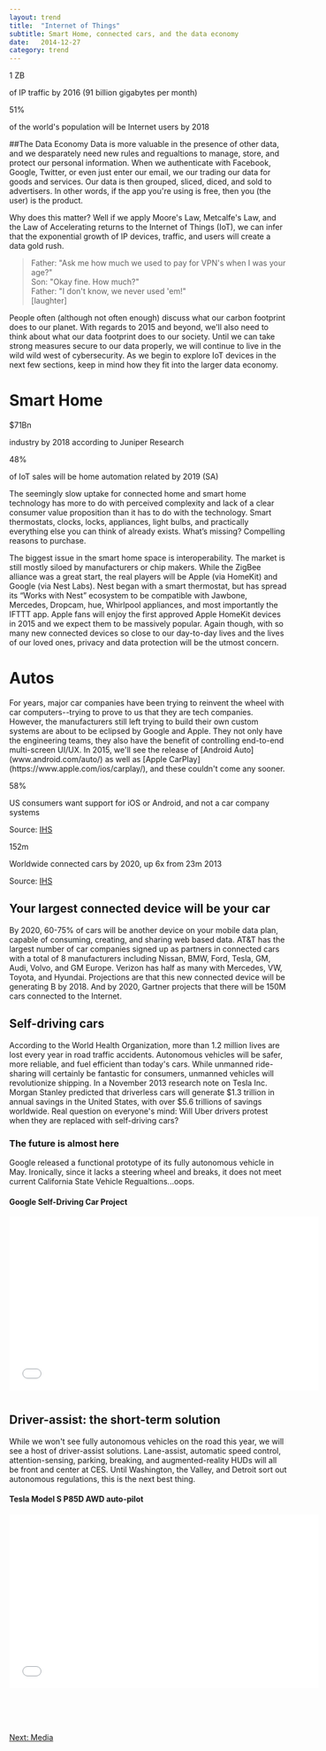 ```yaml
---
layout: trend
title:  "Internet of Things"
subtitle: Smart Home, connected cars, and the data economy
date:   2014-12-27
category: trend
---
```


<!-- ##The Zettabyte (ZB) era
####More tubes ;-) -->
<!-- 
- By 2018, there will be nearly four billion global Internet users (more than 51 percent of the world's population), up from 2.5 billion in 2013
- Annual global IP traffic will pass the zettabyte (1000 exabytes) threshold by the end of 2016, and will reach 1.6 zettabytes per year by 2018. In 2016, global IP traffic will reach 1.1 zettabytes per year or 91.3 exabytes (one billion gigabytes) per month, and by 2018, global IP traffic will reach 1.6 zettabytes per year or 131.9exabytes per month.
- Global IP traffic has increased 5x over the past 5 years, and will increase threefold over 3x 5years. Overall, IP traffic will grow at a compound annual growth rate (CAGR) of 21 percent from 2013 to 2018.
- 2 internet devices per capita by 2018
- Broadband speeds will nearly triple by 2018. By 2018, global fixed broadband speeds will reach 42 Mbps, upfrom 16 Mbps in 2013.
 -->
<div class="grid">
	<div class="col-1-2-xs">
        <div class="stat">
            <p class="stat-num">1 ZB</p>
            <p class="stat-text">of IP traffic by 2016 (91 billion gigabytes per month)</p>
            <!-- <div class="source pull-right">Source: <a href="http://www.autonews.com/article/20140110/OEM06/301109910/the-race-to-market-the-connected-car">Cisco VNI</a></div> -->
        </div>
	</div>
	<div class="col-1-2-xs">
        <div class="stat">
            <p class="stat-num">51%</p>
            <p class="stat-text">of the world's population will be Internet users by 2018 </p>
            <!-- <div class="source pull-right">Source: <a href="http://www.autonews.com/article/20140110/OEM06/301109910/the-race-to-market-the-connected-car">Cisco VNI</a></div> -->
        </div>
	</div>
</div>



##The Data Economy
Data is more valuable in the presence of other data, and we desparately need new rules and regualtions to manage, store, and protect our personal information. When we authenticate with Facebook, Google, Twitter, or even just enter our email, we our trading our data for goods and services. Our data is then grouped, sliced, diced, and sold to advertisers. In other words, if the app you're using is free, then you (the user) is the product.

Why does this matter? Well if we apply Moore's Law, Metcalfe's Law, and the Law of Accelerating returns to the Internet of Things (IoT), we can infer that the exponential growth of IP devices, traffic, and users will create a data gold rush. 

 >Father: "Ask me how much we used to pay for VPN's when I was your age?"   
 >Son: "Okay fine. How much?"   
 >Father: "I don't know, we never used 'em!"   
 [laughter]

People often (although not often enough) discuss what our carbon footprint does to our planet. With regards to 2015 and beyond, we'll also need to think about what our data footprint does to our society. Until we can take strong measures secure to our data properly, we will continue to live in the wild wild west of cybersecurity. As we begin to explore IoT devices in the next few sections, keep in mind how they fit into the larger data economy. 

</div>
<div class="jumbo-inner jumbo--smart">
	<div class="container container-wide">
		<div class="jumbo-text vcenter">
			<h1 class="hero">Smart Home</h1>
		</div>
	</div>
</div>
<div class="container container-wide">
<div class="grid">
    <div class="col-1-2-xs">
        <div class="stat">
            <p class="stat-num">$71Bn</p>
            <p class="stat-text">industry by 2018 according to Juniper Research</p>
            <!-- <div class="source pull-right">Source: <a href="http://www.autonews.com/article/20140110/OEM06/301109910/the-race-to-market-the-connected-car">Cisco VNI</a></div> -->
        </div>
    </div>
    <div class="col-1-2-xs">
        <div class="stat">
            <p class="stat-num">48%</p>
            <p class="stat-text">of IoT sales will be home automation related by 2019 (SA)</p>
            <!-- <div class="source pull-right">Source: <a href="http://www.autonews.com/article/20140110/OEM06/301109910/the-race-to-market-the-connected-car">Cisco VNI</a></div> -->
        </div>
    </div>
</div>
<p>The seemingly slow uptake for connected home and smart home technology has more to do with perceived complexity and lack of a clear consumer value proposition than it has to do with the technology. Smart thermostats, clocks, locks, appliances, light bulbs, and practically everything else you can think of already exists. What’s missing? Compelling reasons to purchase.</p>

<p>The biggest issue in the smart home space is interoperability. The market is still mostly siloed by manufacturers or chip makers. While the ZigBee alliance was a great start, the real players will be Apple (via HomeKit) and Google (via Nest Labs). Nest began with a smart thermostat, but has spread its “Works with Nest” ecosystem to be compatible with Jawbone, Mercedes, Dropcam, hue, Whirlpool appliances, and most importantly the IFTTT app. Apple fans will enjoy the first approved Apple HomeKit devices in 2015 and we expect them to be massively popular. Again though, with so many new connected devices so close to our day-to-day lives and the lives of our loved ones, privacy and data protection will be the utmost concern.</p>
</div>
<div class="jumbo-inner jumbo--autos">
	<div class="container container-wide">
		<div class="jumbo-text vcenter">
			<h1 class="hero">Autos</h1>
		</div>
	</div>
</div>
<div class="container container-wide">
<p>For years, major car companies have been trying to reinvent the wheel with car computers--trying to prove to us that they are tech companies. However, the manufacturers still left trying to build their own custom systems are about to be eclipsed by Google and Apple. They not only have the engineering teams, they also have the benefit of controlling end-to-end multi-screen UI/UX. In 2015, we'll see the release of [Android Auto](www.android.com/auto/) as well as [Apple CarPlay](https://www.apple.com/ios/carplay/), and these couldn't come any sooner.</p>
<div class="grid">
	<div class="col-1-2-xs">
        <div class="stat">
            <p class="stat-num">58%</p>
            <p class="stat-text">US consumers want support for iOS or Android, and not a car company systems</p>
            <div class="source pull-right">Source: <a href="http://www.autonews.com/article/20140110/OEM06/301109910/the-race-to-market-the-connected-car">IHS</a></div>
        </div>
	</div>
	<div class="col-1-2-xs">
        <div class="stat">
            <p class="stat-num">152m</p>
            <p class="stat-text">Worldwide connected cars by 2020, up 6x from 23m 2013</p>
            <div class="source pull-right">Source: <a href="http://www.autonews.com/article/20140110/OEM06/301109910/the-race-to-market-the-connected-car">IHS</a></div>
        </div>
	</div>
</div>
<h2>Your largest connected device will be your car</h2>
<p>By 2020, 60-75% of cars will be another device on your mobile data plan, capable of consuming, creating, and sharing web based data.  AT&T has the largest number of car companies signed up as partners in connected cars with a total of 8 manufacturers including Nissan, BMW, Ford, Tesla, GM, Audi, Volvo, and GM Europe.  Verizon has half as many with Mercedes, VW, Toyota, and Hyundai.  Projections are that this new connected device will be generating B by 2018.  And by 2020, Gartner projects that there will be 150M cars connected to the Internet.</p>

<h2>Self-driving cars</h2>
<p>According to the World Health Organization, more than 1.2 million lives are lost every year in road traffic accidents. Autonomous vehicles will be safer, more reliable, and fuel efficient than today's cars. While unmanned ride-sharing will certainly be fantastic for consumers, unmanned vehicles will revolutionize shipping. In a November 2013 research note on Tesla Inc. Morgan Stanley predicted that driverless cars will generate $1.3 trillion in annual savings in the United States, with over $5.6 trillions of savings worldwide. Real question on everyone's mind: Will Uber drivers protest when they are replaced with self-driving cars? </p>

<h3>The future is almost here</h3>
<p>Google released a functional prototype of its fully autonomous vehicle in May. Ironically, since it lacks a steering wheel and breaks, it does not meet current California State Vehicle Regualtions...oops. 
</p>

<h4>Google Self-Driving Car Project</h4>
<div class="embed-responsive embed-responsive-16by9" style="margin:0 0 40px 0;">
<iframe class="embed-resposive-item" width="560" height="315" src="//www.youtube.com/embed/CqSDWoAhvLU" frameborder="0" allowfullscreen></iframe>
</div>

<h2>Driver-assist: the short-term solution</h2>
<p>While we won't see fully autonomous vehicles on the road this year, we will see a host of driver-assist solutions. Lane-assist, automatic speed control, attention-sensing, parking, breaking, and augmented-reality HUDs will all be front and center at CES. Until Washington, the Valley, and Detroit sort out autonomous regulations, this is the next best thing.</p>

<h4>Tesla Model S P85D AWD auto-pilot</h4>
<div class="embed-responsive embed-responsive-16by9" style="margin:0 0 80px 0;">
<iframe class="embed-resposive-item" width="560" height="315" src="//www.youtube.com/embed/7quu551ehc0" frameborder="0" allowfullscreen></iframe>
</div>
<a href="/trend/2014/12/28/wearables/" style="margin:40px 0;" class="btn btn-primary">Next: Media</a>


